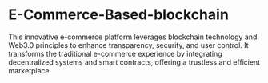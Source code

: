 # E-Commerce-Based-blockchain
This innovative e-commerce platform leverages blockchain technology and Web3.0 principles to enhance transparency, security, and user control. It transforms the traditional e-commerce experience by integrating decentralized systems and smart contracts, offering a trustless and efficient marketplace
